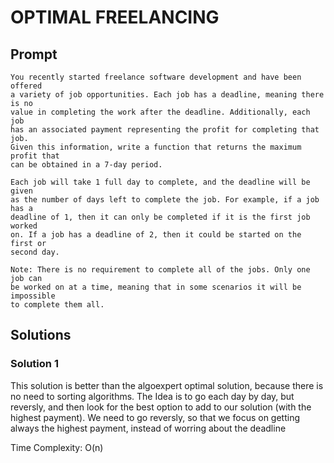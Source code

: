 # OPTIMAL FREELANCING

  ## Prompt

    You recently started freelance software development and have been offered
    a variety of job opportunities. Each job has a deadline, meaning there is no
    value in completing the work after the deadline. Additionally, each job
    has an associated payment representing the profit for completing that job.
    Given this information, write a function that returns the maximum profit that
    can be obtained in a 7-day period.
  
    Each job will take 1 full day to complete, and the deadline will be given
    as the number of days left to complete the job. For example, if a job has a
    deadline of 1, then it can only be completed if it is the first job worked
    on. If a job has a deadline of 2, then it could be started on the first or
    second day.
  
    Note: There is no requirement to complete all of the jobs. Only one job can
    be worked on at a time, meaning that in some scenarios it will be impossible
    to complete them all.
  

  ## Solutions
  ### Solution 1
  This solution is better than the algoexpert optimal solution, because there is no need to sorting algorithms. The Idea is to go each day by day, but reversly, and then look for the best option to add to our solution (with the highest payment). We need to go reversly, so that we focus on getting always the highest payment, instead of worring about the deadline

  Time Complexity: O(n)